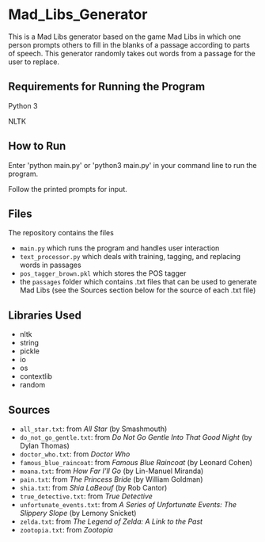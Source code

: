 # Mad_Libs_Generator

This is a Mad Libs generator based on the game Mad Libs in which one person prompts others to fill in the blanks of a 
passage according to parts of speech. This generator randomly takes out words from a passage for the user to replace.

## Requirements for Running the Program
Python 3

NLTK

## How to Run
Enter 'python main.py' or 'python3 main.py' in your command line to run the program.

Follow the printed prompts for input.


## Files
The repository contains the files
* `main.py` which runs the program and handles user interaction
* `text_processor.py` which deals with training, tagging, and replacing words in passages
* `pos_tagger_brown.pkl` which stores the POS tagger
* the `passages` folder which contains .txt files that can be used to generate Mad Libs
(see the Sources section below for the source of each .txt file)


## Libraries Used
* nltk
* string
* pickle
* io
* os
* contextlib
* random

## Sources
* `all_star.txt`: from *All Star* (by Smashmouth)
* `do_not_go_gentle.txt`: from *Do Not Go Gentle Into That Good Night* (by Dylan Thomas)
* `doctor_who.txt`: from *Doctor Who*
* `famous_blue_raincoat`: from *Famous Blue Raincoat* (by Leonard Cohen)
* `moana.txt`: from *How Far I'll Go* (by Lin-Manuel Miranda)
* `pain.txt`: from *The Princess Bride* (by William Goldman)
* `shia.txt`: from *Shia LaBeouf* (by Rob Cantor)
* `true_detective.txt`: from *True Detective*
* `unfortunate_events.txt`: from *A Series of Unfortunate Events: The Slippery Slope* (by Lemony Snicket)
* `zelda.txt`: from *The Legend of Zelda: A Link to the Past*
* `zootopia.txt`: from *Zootopia*

